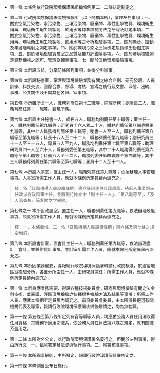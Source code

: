 * 第一條 本條例依行政院環境保護署組織條例第二十二條規定制定之。

* 第二條 行政院環境保護署環境檢驗所（以下簡稱本所），掌理左列事項：一、關於空氣污染物、水污染物、土壤污染物、廢棄物、毒性化學物質、環境衛生用藥、環境衛生用生物製劑、飲用水等標準檢驗方法之研究及訂定事項。二、關於空氣污染物、水污染物、土壤污染物、廢棄物、毒性化學物質、環境衛生用藥、環境衛生用生物製劑、飲用水等之分析檢驗事項。三、關於噪音、振動及非游離輻射之測定事項。四、關於環境污染之生物檢定及指標生物鑑定事項。五、關於環境檢驗實驗室之品質及能力評鑑等事項。六、關於環境檢驗測定服務機構之認可、管理及輔導事項。七、關於其他環境檢驗事項。

* 第三條 本所設五組，分掌前條所列事項，並得分科辦事。

* 第四條 本所設秘書室，掌理與環境檢驗業務有關之綜合企劃、研究發展、人員訓練、科技交流、國際合作、督導、考核、宣導之執行及文書、印信、出納、事務、公共關係及不屬其他各組、室事項。

* 第五條 本所置所長一人，職務列簡任第十二職等，綜理所務；副所長二人，職務列簡任第十一職等，襄理所務。

* 第六條 本所置主任秘書一人，組長五人，職務均列簡任第十職等；室主任一人，職務列薦任第九職等；研究員十六人至二十人，職務列薦任第八職等至第九職等，其中七人職務得列簡任第十職等；秘書一人至三人，職務列薦任第八職等至第九職等；科長十八人至二十二人，職務列薦任第九職等；副研究員三十一人至三十五人，專員五人至九人，職務均列薦任第七職至第八職等；助理研究員四十人至六十人，職務列委任第五職等，其中二十人職務得列薦任第六職等至第七職等；科員八人至十二人，職務列委任第四職等至第五職等，其中三人職務得列薦任第六職等至第七職等；雇員十二人至十四人。

* 第七條 本所設人事室，置主任一人，職務列薦任第九職等；依法辦理人事管理事項。人事室所需工作人員，應就本條例所定員額內派充之。

> 釋：依「政風機構人員設置條例」第六條規定設立政風室，將原人事室副主任改派為政風室主任，爰將現行條文中「副主任一人」、「第八職等至」、「及人事查核」等相關文字刪除。

* 第七條之一 本所設政風室，置主任一人，職務列薦任第九職等，依法辦理政風事項。政風室所需工作人員，應就本條例所定員額內派充之。

> 釋：一、本條新增。二、依「政風機構人員設置條例」第六條及第七條之規定增訂。

* 第八條 本所設會計室，置會計主任一人，職務列薦任第九職等，依法辦理歲計、會計，並兼辦統計事項。會計室所需工作人員，應就本條例所定員額內派充之。

* 第九條 本所因業務需要，得報經行政院環境保護署轉請行政院核准，於適當地區設檢驗分所，各置分所主任一人，由研究員兼任；所需工作人員，應就本條例所定員額內調充之。

* 第十條 本所為應業務需要，得設各種技術委員會，研商與環境檢驗有關之法令與技術，並審議、評鑑環境檢驗之各種標準檢驗方法及結果等事項；所需工作人員，應就本條例所定員額內調充之。前項委員會委員，由本所所長遴選有關機關代表及專家，報請行政院環境保護署核備後聘請之，均為無給職。

* 第十一條 第五條至第八條所定列有官等職等人員，均應依公務人員任用法取得任用資格；其職務所適用之職系，依公務人員任用法第八條之規定，就有關職系選用之。

* 第十二條 本所對外公文，以行政院環境保護署名義行之。但關於左列事項，得由所行文：一、依照署定辦法督導執行事項。二、報署核准事項。

* 第十三條 本所辦事細則，由所擬定，報請行政院環境保護署核定之。

* 第十四條 本條例自公布日施行。

